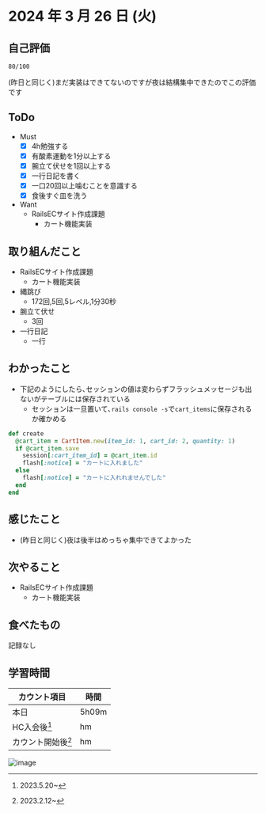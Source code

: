 # 2024 年 3 月 26 日 (火)

## 自己評価
```
80/100
```
(昨日と同じく)まだ実装はできてないのですが夜は結構集中できたのでこの評価です

## ToDo
- Must
  - [x] 4h勉強する
  - [x] 有酸素運動を1分以上する
  - [x] 腕立て伏せを1回以上する
  - [x] 一行日記を書く
  - [x] 一口20回以上噛むことを意識する
  - [x] 食後すぐ皿を洗う
- Want
  - RailsECサイト作成課題
    - カート機能実装

## 取り組んだこと
- RailsECサイト作成課題
  - カート機能実装
- 縄跳び
  - 172回,5回,5レベル,1分30秒
- 腕立て伏せ
  - 3回
- 一行日記
  - 一行

## わかったこと
- 下記のようにしたら､セッションの値は変わらずフラッシュメッセージも出ないがテーブルには保存されている
  - セッションは一旦置いて､`rails console -s`で`cart_items`に保存されるか確かめる
```app/controllers/cart_items_controller.rb
def create
  @cart_item = CartItem.new(item_id: 1, cart_id: 2, quantity: 1)
  if @cart_item.save
    session[:cart_item_id] = @cart_item.id
    flash[:notice] = "カートに入れました"
  else
    flash[:notice] = "カートに入れれませんでした"
  end
end
```

## 感じたこと
- (昨日と同じく)夜は後半はめっちゃ集中できてよかった

## 次やること
- RailsECサイト作成課題
  - カート機能実装

## 食べたもの
記録なし

## 学習時間
|カウント項目|時間|
|----|----|
|本日 |5h09m|
|HC入会後[^1]|hm|
|カウント開始後[^2]|hm|

[^1]: 2023.5.20~
[^2]: 2023.2.12~

![image](https://github.com/nil-ramuda/daily_report/assets/94735931/fc071192-63ac-4b83-90b6-d62579fce152)
